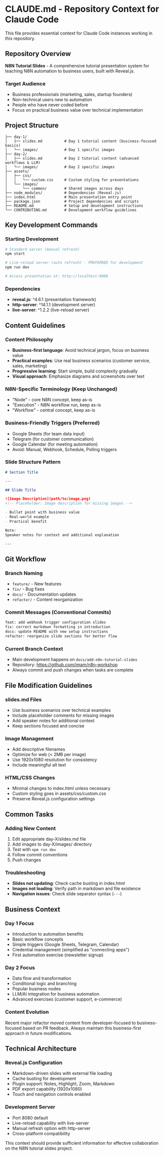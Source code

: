 # CLAUDE.md - Repository Context for Claude Code

This file provides essential context for Claude Code instances working in this repository.

## Repository Overview

**N8N Tutorial Slides** - A comprehensive tutorial presentation system for teaching N8N automation to business users, built with Reveal.js.

### Target Audience
- Business professionals (marketing, sales, startup founders)
- Non-technical users new to automation
- People who have never coded before
- Focus on practical business value over technical implementation

## Project Structure

```
├── day-1/
│   ├── slides.md          # Day 1 tutorial content (business-focused basics)
│   └── images/            # Day 1 specific images
├── day-2/
│   ├── slides.md          # Day 2 tutorial content (advanced workflows & LLM)
│   └── images/            # Day 2 specific images
├── assets/
│   ├── css/
│   │   └── custom.css     # Custom styling for presentations
│   └── images/
│       └── common/        # Shared images across days
├── node_modules/          # Dependencies (Reveal.js)
├── index.html             # Main presentation entry point
├── package.json           # Project dependencies and scripts
├── README.md              # Setup and development instructions
└── CONTRIBUTING.md        # Development workflow guidelines
```

## Key Development Commands

### Starting Development
```bash
# Standard server (manual refresh)
npm start

# Live-reload server (auto refresh) - PREFERRED for development
npm run dev

# Access presentation at: http://localhost:8080
```

### Dependencies
- **reveal.js**: ^4.6.1 (presentation framework)
- **http-server**: ^14.1.1 (development server)
- **live-server**: ^1.2.2 (live-reload server)

## Content Guidelines

### Content Philosophy
- **Business-first language**: Avoid technical jargon, focus on business value
- **Practical examples**: Use real business scenarios (customer service, sales, marketing)
- **Progressive learning**: Start simple, build complexity gradually
- **Visual approach**: Emphasize diagrams and screenshots over text

### N8N-Specific Terminology (Keep Unchanged)
- "Node" - core N8N concept, keep as-is
- "Execution" - N8N workflow run, keep as-is
- "Workflow" - central concept, keep as-is

### Business-Friendly Triggers (Preferred)
- Google Sheets (for team data input)
- Telegram (for customer communication)
- Google Calendar (for meeting automation)
- Avoid: Manual, Webhook, Schedule, Polling triggers

### Slide Structure Pattern
```markdown
# Section Title

---

## Slide Title

![Image Description](path/to/image.png)
<!-- Placeholder: Image description for missing images -->

- Bullet point with business value
- Real-world example
- Practical benefit

Note:
Speaker notes for context and additional explanation

---
```

## Git Workflow

### Branch Naming
- `feature/` - New features
- `fix/` - Bug fixes
- `docs/` - Documentation updates
- `refactor/` - Content reorganization

### Commit Messages (Conventional Commits)
```bash
feat: add webhook trigger configuration slides
fix: correct markdown formatting in introduction
docs: update README with new setup instructions
refactor: reorganize slide sections for better flow
```

### Current Branch Context
- Main development happens on `docs/add-n8n-tutorial-slides`
- Repository: https://github.com/imam/n8n-workshop
- Always commit and push changes when tasks are complete

## File Modification Guidelines

### slides.md Files
- Use business scenarios over technical examples
- Include placeholder comments for missing images
- Add speaker notes for additional context
- Keep sections focused and concise

### Image Management
- Add descriptive filenames
- Optimize for web (< 2MB per image)
- Use 1920x1080 resolution for consistency
- Include meaningful alt text

### HTML/CSS Changes
- Minimal changes to index.html unless necessary
- Custom styling goes in assets/css/custom.css
- Preserve Reveal.js configuration settings

## Common Tasks

### Adding New Content
1. Edit appropriate day-X/slides.md file
2. Add images to day-X/images/ directory
3. Test with `npm run dev`
4. Follow commit conventions
5. Push changes

### Troubleshooting
- **Slides not updating**: Check cache busting in index.html
- **Images not loading**: Verify path in markdown and file existence
- **Navigation issues**: Check slide separator syntax (`---`)

## Business Context

### Day 1 Focus
- Introduction to automation benefits
- Basic workflow concepts
- Simple triggers (Google Sheets, Telegram, Calendar)
- Credential management (simplified as "connecting apps")
- First automation exercise (newsletter signup)

### Day 2 Focus
- Data flow and transformation
- Conditional logic and branching
- Popular business nodes
- LLM/AI integration for business automation
- Advanced exercises (customer support, e-commerce)

### Content Evolution
Recent major refactor moved content from developer-focused to business-focused based on PR feedback. Always maintain this business-first approach in future modifications.

## Technical Architecture

### Reveal.js Configuration
- Markdown-driven slides with external file loading
- Cache busting for development
- Plugin support: Notes, Highlight, Zoom, Markdown
- PDF export capability (1920x1080)
- Touch and navigation controls enabled

### Development Server
- Port 8080 default
- Live-reload capability with live-server
- Manual refresh option with http-server
- Cross-platform compatibility

This context should provide sufficient information for effective collaboration on the N8N tutorial slides project.